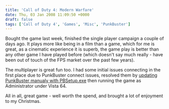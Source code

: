 ```yaml
---
title: 'Call of Duty 4: Modern Warfare'
date: Thu, 03 Jan 2008 11:09:50 +0000
draft: false
tags: ['Call of Duty 4', 'Games', 'Misc', 'PunkBuster']
---
```


Bought the game last week, finished the single player campaign a couple of days ago. It plays more like being in a film than a game, which for me is great, as a cinematic experience it is superb, the game play is better than any other game I have played before (which doesn't say much really - have been out of touch of the FPS market over the past few years).

The multiplayer is great fun too. I had some initial issues connecting in the first place due to PunkBuster connect issues, resolved them by [updating PunkBuster manualy with PBSetup.exe](http://www.evenbalance.com/index.php?page=pbsetup.php) then running the game as Administrator under Vista 64.

All in all, great game - well worth the spend, and brought a lot of enjoyment to my Christmas.